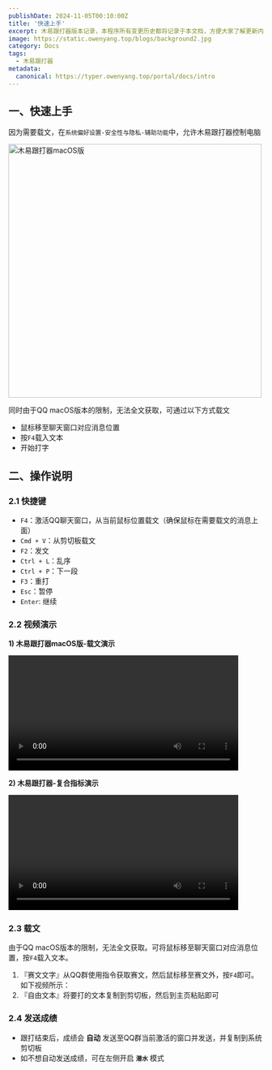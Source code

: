 ```yaml
---
publishDate: 2024-11-05T00:10:00Z
title: '快速上手'
excerpt: 木易跟打器版本记录，本程序所有变更历史都将记录于本文档，方便大家了解更新内容及规划。
image: https://static.owenyang.top/blogs/background2.jpg
category: Docs
tags:
  - 木易跟打器
metadata:
  canonical: https://typer.owenyang.top/portal/docs/intro
---
```


## 一、快速上手
因为需要载文，在`系统偏好设置-安全性与隐私-辅助功能`中，允许木易跟打器控制电脑

<img width="500" alt="木易跟打器macOS版" src="https://typer.owenyang.top/img/setting.png" />

同时由于QQ macOS版本的限制，无法全文获取，可通过以下方式载文
- 鼠标移至聊天窗口对应消息位置
- 按`F4`载入文本
- 开始打字

## 二、操作说明
### 2.1 快捷键

- `F4`：激活QQ聊天窗口，从当前鼠标位置载文（确保鼠标在需要载文的消息上面）
- `Cmd + V`：从剪切板载文
- `F2`：发文
- `Ctrl + L`：乱序
- `Ctrl + P`：下一段
- `F3`：重打
- `Esc`：暂停
- `Enter`: 继续

### 2.2 视频演示

**1) 木易跟打器macOS版-载文演示**

<video style="width: 90%; max-width: 600px;" autoPlay controls="controls" loop alt="木易跟打器macOS版-载文演示" src="https://static.owenyang.top/typers/%E6%9C%A8%E6%98%93%E8%B7%9F%E6%89%93%E5%99%A8macOS%E7%89%88-%E8%BD%BD%E6%96%87%E6%BC%94%E7%A4%BA.mp4"></video>

**2) 木易跟打器-复合指标演示**

<video style="width: 90%; max-width: 600px;" autoplay loop alt="木易跟打器-复合指标演示" src="https://static.owenyang.top/typers/%E6%9C%A8%E6%98%93%E8%B7%9F%E6%89%93%E5%99%A8-%E5%A4%8D%E5%90%88%E6%8C%87%E6%A0%87%E6%BC%94%E7%A4%BA.mp4"></video>


### 2.3 载文
由于QQ macOS版本的限制，无法全文获取。可将鼠标移至聊天窗口对应消息位置，按`F4`载入文本。
1. 『赛文文字』从QQ群使用指令获取赛文，然后鼠标移至赛文外，按`F4`即可。如下视频所示：
2. 『自由文本』将要打的文本复制到剪切板，然后到主页粘贴即可

### 2.4 发送成绩

* 跟打结束后，成绩会 **自动** 发送至QQ群当前激活的窗口并发送，并复制到系统剪切板
* 如不想自动发送成绩，可在左侧开启 **`潜水`** 模式